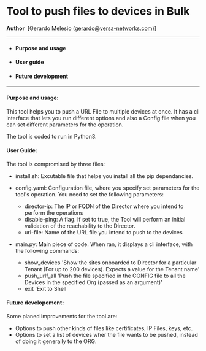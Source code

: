 Tool to push files to devices in Bulk
==========================================================

 **Author**            [Gerardo Melesio (gerardo@versa-networks.com)] 

  ---------------------------------
  -   #### **Purpose and usage**
  
  -   #### **User guide**
  
  -   #### **Future development**
  
  ---------------------------------

#### **Purpose and usage:**

This tool helps you to push a URL File to multiple devices at once. It has a cli interface that lets you run different options and also a Config file when you can set different parameters for the operation.

The tool is coded to run in Python3.


#### **User Guide:**

The tool is compromised by three files:
-   install.sh:  	Excutable file that helps you install all the pip dependancies.

- 	config.yaml: 	Configuration file, where you specify set parameters for the tool's operation. You need to set the following parameters:
	-   director-ip: 	The IP or FQDN of the Director where you intend to perform the operations
	-	disable-ping: 	A flag. If set to true, the Tool will perform an initial validation of the reachability to the Director.
	-   url-file: 		Name of the URL file you intend to push to the devices

- 	main.py:		Main piece of code. When ran, it displays a cli interface, with the following commands:
	-	show_devices <ORG>
		'Show the sites onboarded to Director for a particular Tenant (For up to 200 devices). Expects a value for the Tenant name'
	-	push_urlf_all <ORG>
		'Push the file specified in the CONFIG file to all the Devices in the specified Org (passed as an argument)'
	-	exit
		'Exit to Shell'		


#### **Future developement:**

Some planed improvements for the tool are:
-	Options to push other kinds of files like certificates, IP Files, keys, etc.
-	Options to set a list of devices wher the file wants to be pushed, instead of doing it generally to the ORG.
